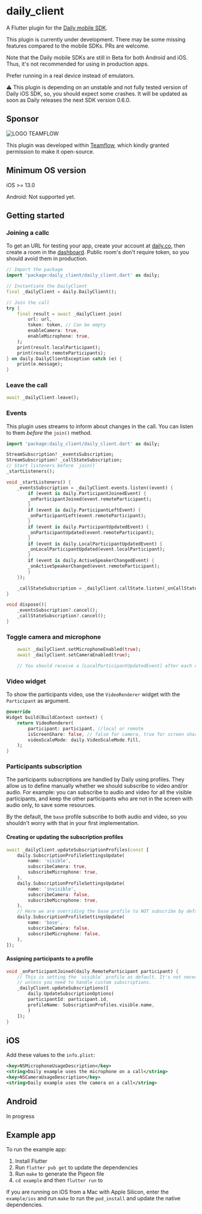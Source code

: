 # daily_client

A Flutter plugin for the [Daily mobile SDK](https://docs.daily.co/guides/products/mobile).

This plugin is currently under development. There may be some missing features compared to the mobile SDKs. PRs are welcome.

Note that the Daily mobile SDKs are still in Beta for both Android and iOS. Thus, it's not recommended for using in production apps.

Prefer running in a real device instead of emulators.

:warning: This plugin is depending on an unstable and not fully tested version of Daily iOS SDK, so, you should expect some crashes. It will be updated as soon as Daily releases the next SDK version 0.6.0.

## Sponsor

![LOGO TEAMFLOW](https://user-images.githubusercontent.com/31525418/211846574-28fec356-2234-4c5d-ae24-b6524075e763.png)

This plugin was developed within [Teamflow](https://www.teamflowhq.com/), which kindly granted permission to make it open-source.

## Minimum OS version

iOS >= 13.0

Android: Not supported yet.

## Getting started

### Joining a callc

To get an URL for testing your app, create your account at [daily.co](daily.co), then create a room in the [dashboard](https://dashboard.daily.co/). Public room's don't require token, so you should avoid them in production.

```dart
// Import the package
import 'package:daily_client/daily_client.dart' as daily;

// Instantiate the DailyClient
final _dailyClient = daily.DailyClient();

// Join the call
try {
    final result = await _dailyClient.join(
        url: url,
        token: token, // Can be empty
        enableCamera: true,
        enableMicrophone: true,
    );
    print(result.localParticipant);
    print(result.remoteParticipants);
} on daily.DailyClientException catch (e) {
    print(e.message);
}
```

### Leave the call

```dart
await _dailyClient.leave();
```

### Events

This plugin uses streams to inform about changes in the call. You can listen to them _before_ the `join()` method.

```dart
import 'package:daily_client/daily_client.dart' as daily;

StreamSubscription? _eventsSubscription;
StreamSubscription? _callStateSubscription;
// Start listeners before `join()`
_startListeners();

void _startListeners() {
    _eventsSubscription = _dailyClient.events.listen((event) {
        if (event is daily.ParticipantJoinedEvent) {
        _onParticipantJoined(event.remoteParticipant);
        }
        if (event is daily.ParticipantLeftEvent) {
        _onParticipantLeft(event.remoteParticipant);
        }
        if (event is daily.ParticipantUpdatedEvent) {
        _onParticipantUpdated(event.remoteParticipant);
        }
        if (event is daily.LocalParticipantUpdatedEvent) {
        _onLocalParticipantUpdated(event.localParticipant);
        }
        if (event is daily.ActiveSpeakerChangedEvent) {
        _onActiveSpeakerChanged(event.remoteParticipant);
        }
    });

    _callStateSubscription = _dailyClient.callState.listen(_onCallStateChanged);
}

void dispose(){
    _eventsSubscription?.cancel();
    _callStateSubscription?.cancel();
}
```

### Toggle camera and microphone

```dart
    await _dailyClient.setMicrophoneEnabled(true);
    await _dailyClient.setCameraEnabled(true);

    // You should receive a [LocalParticipantUpdatedEvent] after each change. Use it to update the local participant state.
```

### Video widget

To show the participants video, use the `VideoRenderer` widget with the `Participant` as argument.

```dart
@override
Widget build(BuildContext context) {
    return VideoRenderer(
        participant: participant, //local or remote
        isScreenShare: false, // false for camera, true for screen share video
        videoScaleMode: daily.VideoScaleMode.fill,
    );
}
```

### Participants subscription

The participants subscriptions are handled by Daily using profiles. They allow us to define manually whether we should subscribe to video and/or audio. For example: you can subscribe to audio and video for all the visible participants, and keep the other participants who are not in the screen with audio only, to save some resources.

By the default, the `base` profile subscribe to both audio and video, so you shouldn't worry with that in your first implementation.

#### Creating or updating the subscription profiles

```dart
await _dailyClient.updateSubscriptionProfiles(const [
    daily.SubscriptionProfileSettingsUpdate(
        name: 'visible',
        subscribeCamera: true,
        subscribeMicrophone: true,
    ),
    daily.SubscriptionProfileSettingsUpdate(
        name: 'invisible',
        subscribeCamera: false,
        subscribeMicrophone: true,
    ),
    // Here we are overriding the base profile to NOT subscribe by default
    daily.SubscriptionProfileSettingsUpdate(
        name: 'base',
        subscribeCamera: false,
        subscribeMicrophone: false,
    ),
]);
```

#### Assigning participants to a profile

```dart
void _onParticipantJoined(daily.RemoteParticipant participant) {
    // This is setting the `visible` profile as default. It's not necessary
    // unless you need to handle custom subscriptions.
    _dailyClient.updateSubscriptions([
        daily.UpdateSubscriptionOptions(
        participantId: participant.id,
        profileName: SubscriptionProfiles.visible.name,
        )
    ]);
}

```

## iOS

Add these values to the `info.plist`:

```xml
<key>NSMicrophoneUsageDescription</key>
<string>Daily example uses the microphone on a call</string>
<key>NSCameraUsageDescription</key>
<string>Daily example uses the camera on a call</string>
```

## Android

In progress

## Example app

To run the example app:

1. Install Flutter
2. Run `flutter pub get` to update the dependencies
3. Run `make` to generate the Pigeon file
4. `cd example` and then `flutter run` to

If you are running on iOS from a Mac with Apple Silicon, enter the `example/ios` and run `make` to run the `pod_install` and update the native dependencies.
